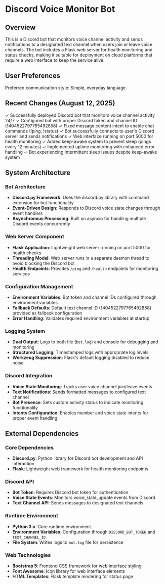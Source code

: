 # Discord Voice Monitor Bot

## Overview

This is a Discord bot that monitors voice channel activity and sends notifications to a designated text channel when users join or leave voice channels. The bot includes a Flask web server for health monitoring and status checks, making it suitable for deployment on cloud platforms that require a web interface to keep the service alive.

## User Preferences

Preferred communication style: Simple, everyday language.

## Recent Changes (August 12, 2025)

✓ Successfully deployed Discord bot that monitors voice channel activity 24/7
✓ Configured bot with proper Discord token and channel ID (1404522797765492858)
✓ Fixed message content intent to enable chat commands (!ping, !status)
✓ Bot successfully connects to user's Discord server and sends notifications
✓ Web interface running on port 5000 for health monitoring
✓ Added keep-awake system to prevent sleep (pings every 12 minutes)
✓ Implemented uptime monitoring with enhanced error handling
✓ Bot experiencing intermittent sleep issues despite keep-awake system

## System Architecture

### Bot Architecture
- **Discord.py Framework**: Uses the discord.py library with command extension for bot functionality
- **Event-Driven Design**: Responds to Discord voice state changes through event handlers
- **Asynchronous Processing**: Built on asyncio for handling multiple Discord events concurrently

### Web Server Component
- **Flask Application**: Lightweight web server running on port 5000 for health checks
- **Threading Model**: Web server runs in a separate daemon thread to avoid blocking the Discord bot
- **Health Endpoints**: Provides `/ping` and `/health` endpoints for monitoring services

### Configuration Management
- **Environment Variables**: Bot token and channel IDs configured through environment variables
- **Fallback Defaults**: Default text channel ID (1404522797765492858) provided as fallback configuration
- **Error Handling**: Validates required environment variables at startup

### Logging System
- **Dual Output**: Logs to both file (`bot.log`) and console for debugging and monitoring
- **Structured Logging**: Timestamped logs with appropriate log levels
- **Werkzeug Suppression**: Flask's default logging disabled to reduce noise

### Discord Integration
- **Voice State Monitoring**: Tracks user voice channel join/leave events
- **Text Notifications**: Sends formatted messages to configured text channel
- **Bot Presence**: Sets custom activity status to indicate monitoring functionality
- **Intents Configuration**: Enables member and voice state intents for proper event handling

## External Dependencies

### Core Dependencies
- **Discord.py**: Python library for Discord bot development and API interaction
- **Flask**: Lightweight web framework for health monitoring endpoints

### Discord API
- **Bot Token**: Requires Discord bot token for authentication
- **Voice State Events**: Monitors voice_state_update events from Discord
- **Text Channel API**: Sends messages to designated text channels

### Runtime Environment
- **Python 3.x**: Core runtime environment
- **Environment Variables**: Configuration through `DISCORD_BOT_TOKEN` and `TEXT_CHANNEL_ID`
- **File System**: Writes logs to `bot.log` file for persistence

### Web Technologies
- **Bootstrap 5**: Frontend CSS framework for web interface styling
- **Font Awesome**: Icon library for web interface elements
- **HTML Templates**: Flask template rendering for status page